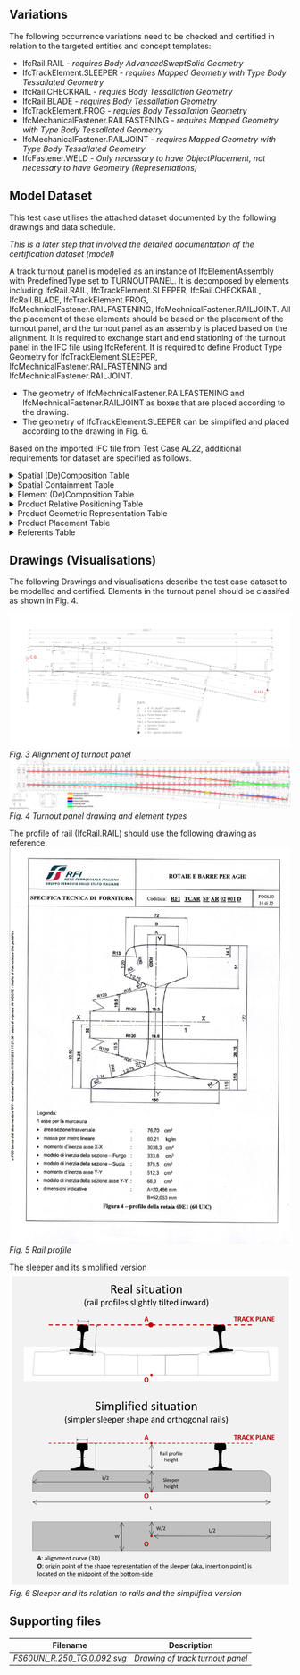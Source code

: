## Variations
The following occurrence variations need to be checked and certified in relation to the targeted entities and concept templates:

- IfcRail.RAIL - *requires Body AdvancedSweptSolid Geometry*
- IfcTrackElement.SLEEPER - *requires Mapped Geometry with Type Body Tessallated Geometry*
- IfcRail.CHECKRAIL - *requies Body Tessallation Geometry*
- IfcRail.BLADE - *requires Body Tessallation Geometry*
- IfcTrackElement.FROG - *requies Body Tessallation Geometry*
- IfcMechanicalFastener.RAILFASTENING - *requires Mapped Geometry with Type Body Tessallated Geometry*
- IfcMechanicalFastener.RAILJOINT - *requires Mapped Geometry with Type Body Tessallated Geometry*
- IfcFastener.WELD - *Only necessary to have ObjectPlacement, not necessary to have Geometry (Representations)*

## Model Dataset
This test case utilises the attached dataset documented by the following drawings and data schedule. 

*This is a later step that involved the detailed documentation of the certification dataset (model)*

A track turnout panel is modelled as an instance of IfcElementAssembly with PredefinedType set to TURNOUTPANEL.
It is decomposed by elements including IfcRail.RAIL, IfcTrackElement.SLEEPER, IfcRail.CHECKRAIL, IfcRail.BLADE, IfcTrackElement.FROG, IfcMechnicalFastener.RAILFASTENING, IfcMechnicalFastener.RAILJOINT.
All the placement of these elements should be based on the placement of the turnout panel, and the turnout panel as an assembly is placed based on the alignment.
It is required to exchange start and end stationing of the turnout panel in the IFC file using IfcReferent.
It is required to define Product Type Geometry for IfcTrackElement.SLEEPER, IfcMechnicalFastener.RAILFASTENING and IfcMechnicalFastener.RAILJOINT.
- The geometry of IfcMechnicalFastener.RAILFASTENING and IfcMechnicalFastener.RAILJOINT as boxes that are placed according to the drawing.
- The geometry of IfcTrackElement.SLEEPER can be simplified and placed according to the drawing in Fig. 6.

Based on the imported IFC file from Test Case AL22, additional requirements for dataset are specified as follows.

<details><summary>Spatial (De)Composition Table</summary>

| **Parent Element** | **Parent Element Type** | **Parent Element Name** | **MinSize** | **MaxSize** | **Child Element** | **Child Element Type** | **Child Element Name** |
|--------------------|-------------------------|-------------------------|-------------|-------------|-------------------|------------------------|------------------------|
| IfcRailway         | Località                | LO1336                  | 1           | 1           | IfcFacilityPart   | TRACKSTRUCTURE         | LO1336-BC01            |
| IfcRailway         | Località                | LO1336                  | 1           | 1           | IfcFacilityPart   | TRACKSTRUCTURE         | LO1336-BC02            |

**NOTE**:
- when **MinSize** and **MaxSize** have the same value, it means exactly. Example: MinSize=MaxSize=1, means that the Parent Element must aggregates exactly 1 Child Element with that Type (and Name).

</details>

<details><summary>Spatial Containment Table</summary>

| **Spatial Element** | **Spatial Element Type** | **Spatial Element Name** | **MinSize** | **MaxSize** | **Element**     | **Element Type** | **Element Name** |
|---------------------|--------------------------|--------------------------|-------------|-------------|-----------------|------------------|------------------|
| IfcFacilityPart     | TRACKSTRUCTURE           | LO1336-BC01              | 1           | 1           | IfcElementAssembly        | TURNOUTPANEL             | turnout_panel_1      |

**NOTE**:
- when **MaxSize is empty**, it means **unlimited**. Example: MinSize=1; MaxSize=empty, means that the Spatial Element must contain 1 or more elements of the requested type.
- when **MinSize** and **MaxSize** have the same value, it means exactly. Example: MinSize=MaxSize=1, means that the Spatial Element must contain exactly 1 Element with that Type (and Name).

</details>

<details><summary>Element (De)Composition Table</summary>

| **Element Assembly** | **Assembly Type** | **MinSize** | **MaxSize** | **Element**     | **Element Type** |
|----------------------|--------------------------|-------------|-------------|-----------------|------------------|
| IfcElementAssembly   | TURNOUTPANEL           | 4           |      6       | IfcRail         | RAIL             |
| IfcElementAssembly   | TURNOUTPANEL           | 2           |      2       | IfcRail       | CHECKRAIL       |
| IfcElementAssembly   | TURNOUTPANEL           | 2           |      2       | IfcRail         | BLADE             |
| IfcElementAssembly   | TURNOUTPANEL           | 52           |     52        | IfcTrackElement | SLEEPER          |
| IfcElementAssembly   | TURNOUTPANEL           | 1           |      1       | IfcTrackElement | FROG          |
| IfcElementAssembly   | TURNOUTPANEL           | 2           |      2       | IfcMechanicalFastener | RAILFASTENING         |
| IfcElementAssembly   | TURNOUTPANEL           | 0           |             | IfcMechanicalFastener | RAILJOINT         |
| IfcElementAssembly   | TURNOUTPANEL           | 0           |      6       | IfcFASTENER | WELD         |

**NOTE**:
- when **MinSize** and **MaxSize** have the same value, it means exactly. Example: MinSize=MaxSize=1, means that the Assembly must aggregates exactly 1 Element with that Type (and Name).
- the **MinSize** and **MaxSize** defined in this table are according to drawing of the turnout panel. Please refer to Fig. 4 for the different parts of turnout panel. IfcMechnicalFastener.RAILJOINT and IfcFastener.WELD are optional to be instantiated in this test case, so their **MinSize** are 0.

</details>

<details><summary>Product Relative Positioning Table</summary>


| **Product**     | **Product Type** | **Size** | **Positioning Element** | **Positioning Element Type** |
|---------------- |------------------|----------|-------------------------|------------------------------|
| IfcElementAssembly        | TURNOUTPANEL             | 2        | IfcReferent             |       STATION                |

See Fig. 1
</details>

<details><summary>Product Geometric Representation Table</summary>


| **Product**     | **Product Type** | **Representation Identifier** | **Representation Type** |**Items**           |
|-----------------|------------------|-------------------------------|-------------------------|--------------------|
| IfcRail    | RAIL               | Body                          |       AdvancedSweptSolid           |1 IfcFixedReferenceSweptAreaSolid  |
| IfcRail    | BLADE               | Body                          |       Tessellation           |1 IfcTessellatedFaceSet  |
| IfcRail    | CHECKRAIL               | Body                          |       Tessellation           |1 IfcTessellatedFaceSet  |
| IfcTrackElement    | FROG               | Body                          |       Tessellation           |1 IfcTessellatedFaceSet  |
| IfcTrackElement    | SLEEPER               | Body                          |       MappedRepresentation           |1 IfcMappedItem  |  
| IfcMechanicalFastener    | RAILFASTENING               | Body                          |       MappedRepresentation           |1 IfcMappedItem  |
| IfcMechanicalFastener    | RAILJOINT               | Body                          |       MappedRepresentation           |1 IfcMappedItem  |
  

**NOTE**:
- Items should be listed in the cell with their number.
- One shape representation for a product should be documented in one row. If there are multiple representations, they should be documented in multiple rows.

</details>

<details><summary>Product Placement Table</summary>


| **Product**     | **Product Type** | **Object Placement** | Relative Placement Product | Relative Placement Product Type |
|-----------------|------------------|----------------------|----------------------------|---------------------------------|
| IfcSite    |                | IfcLocalPlacement    |                     |                               |
| IfcAlignment    |                | IfcLocalPlacement    |  IfcSite                   |                              |
| IfcReferent    | STATION               | IfcLinearPlacement    |  IfcAlignment                   |                               |
| IfcElementAssembly    | TURNOUTPANEL               | IfcLocalPlacement   |  IfcReferent                   |      STATION                         |
| IfcRail    | RAIL               | IfcLocalPlacement   |  IfcElementAssembly                   |      TURNOUTPANEL                        |
| IfcRail    | CHECKRAIL               | IfcLocalPlacement   |  IfcElementAssembly                   |      TURNOUTPANEL                         |
| IfcRail    | BLADE               | IfcLocalPlacement   |  IfcElementAssembly                   |      TURNOUTPANEL                         |
| IfcTrackElement    | SLEEPER               | IfcLocalPlacement   |  IfcElementAssembly                   |      TURNOUTPANEL                         |
| IfcTrackElement    | FROG               | IfcLocalPlacement   |  IfcElementAssembly                   |      TURNOUTPANEL                         |
| IfcMechnicalFastener    | RAILFASTENING               | IfcLocalPlacement   |  IfcElementAssembly                   |      TURNOUTPANEL                         |
| IfcMechnicalFastener    | RAILJOINT               | IfcLocalPlacement   |  IfcElementAssembly                   |      TURNOUTPANEL                         |
| IfcFastener    | WELD               | IfcLocalPlacement   |  IfcElementAssembly                   |      TURNOUTPANEL                         |
  

**NOTE**:
- Columns **Relative Placement Product**, **Relative Placement Product Type**, **Relative Placement Product Name** are optional. If omitted, it means the Object Placement of the Product has no PlacementRelTo attribute.
  
The detailed structure of placement is specified as follows.

![alt text](Turnout_Placement.png)
*Fig. 1 Placement of track turnout panel*
![alt text](Turnout_Element_Placement.png)
*Fig. 2 Placement of elements in track turnout panel*

</details>

<details><summary>Referents Table</summary>

| **Referent** | **Referent Type** | **Referent Name** | **Object Placement** | **Relative Placement Product** | **Relative Placement Product Type** | **Relative Placement Product Name** | **DistanceAlong** |
|--------------|-------------------|-------------------|----------------------|--------------------------------|-------------------------------------|-------------------------------------|-------------------|
| IfcReferent  | REFERENCEMARKER   | 0+000             | IfcLinearPlacement   | IfcAlignment                   | na                                  | Alignment 1_Primary route           | 0.000             |
| IfcReferent  | REFERENCEMARKER   | 0+000             | IfcLinearPlacement   | IfcAlignment                   | na                                  | Alignment 2_Diverted route          | 0.000             |
| IfcReferent  | STATION   | C.G.             | IfcLinearPlacement   | IfcAlignment                   | na                                  | Alignment 1_Primary route route          | to be computed based on the drawing             |
| IfcReferent  | STATION   |   G.U.1           | IfcLinearPlacement   | IfcAlignment                   | na                                  | Alignment 2_Diverted route          | to be computed based on drawing             |

</details>

## Drawings (Visualisations)
The following Drawings and visualisations describe the test case dataset to be modelled and certified.
Elements in the turnout panel should be classifed as shown in Fig. 4. 

![alt text](trackturnout_schematic.png)
*Fig. 3 Alignment of turnout panel*
![alt text](trackturnout.png)
*Fig. 4 Turnout panel drawing and element types*

The profile of rail (IfcRail.RAIL) should use the following drawing as reference.
![alt text](RailProfile60UIC.jpg)
*Fig. 5 Rail profile*

The sleeper and its simplified version
![alt text](Sleeper.png)
*Fig. 6 Sleeper and its relation to rails and the simplified version*

## Supporting files

| Filename                          | Description                               |
|-----------------------------------|-------------------------------------------|
| *FS60UNI_R.250_TG.0.092.svg*                        | *Drawing of track turnout panel*                       |
